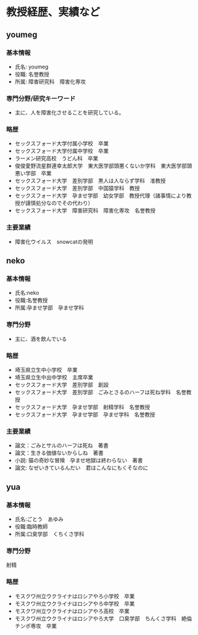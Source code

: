 # 教授経歴、実績など

## youmeg

### 基本情報
- 氏名: youmeg
- 役職: 名誉教授
- 所属: 障害研究科　障害化専攻

### 専門分野/研究キーワード
- 主に、人を障害化させることを研究している。

### 略歴
- セックスフォード大学付属小学校　卒業
- セックスフォード大学付属中学校　卒業
- ラーメン研究高校　うどん科　卒業
- 俊俊愛野流星群連幸太郎大学　東大医学部頭悪くないか学科　東大医学部頭悪い学部　卒業
- セックスフォード大学　差別学部　黒人は人ならず学科　准教授
- セックスフォード大学　差別学部　中国猿学科　教授
- セックスフォード大学　孕ませ学部　幼女学部　教授代理（諸事情により教授が謹慎処分なのでその代わり）
- セックスフォード大学　障害研究科　障害化専攻　名誉教授

### 主要業績
- 障害化ウイルス　snowcatの発明

## neko
### 基本情報
- 氏名:neko
- 役職:名誉教授
- 所属:孕ませ学部　孕ませ学科

### 専門分野
- 主に、酒を飲んでいる

### 略歴
- 埼玉県立生中小学校　卒業
- 埼玉県立生中出中学校　主席卒業
- セックスフォード大学　差別学部　創設
- セックスフォード大学　差別学部　ごみとさるのハーフは死ね学科　名誉教授
- セックスフォード大学　孕ませ学部　射精学科　名誉教授
- セックスフォード大学　孕ませ学部　孕ませ学科　名誉教授

### 主要業績
- 論文：ごみとサルのハーフは死ね　著書
- 論文：生きる価値ないからしね　著書
- 小説: 猫の奇妙な冒険　孕ませ地獄は終わらない　著書
- 論文: なぜいきているんだい　君はこんなにもくそなのに

## yua

### 基本情報
- 氏名:ごとう　あゆみ
- 役職:臨時教師
- 所属:口臭学部　くちくさ学科

### 専門分野
射精

### 略歴
- モスクワ州立ウクライナはロシアやろ小学校　卒業
- モスクワ州立ウクライナはロシアやろ中学校　卒業
- モスクワ州立ウクライナはロシアやろ高校　卒業
- モスクワ州立ウクライナはロシアやろ大学　口臭学部　ちんくさ学科　絶倫チンポ専攻　卒業




